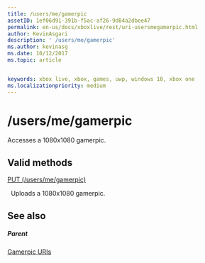 ```yaml
---
title: /users/me/gamerpic
assetID: 1ef06d91-391b-f5ac-af26-9d84a2dbee47
permalink: en-us/docs/xboxlive/rest/uri-usersmegamerpic.html
author: KevinAsgari
description: ' /users/me/gamerpic'
ms.author: kevinasg
ms.date: 10/12/2017
ms.topic: article


keywords: xbox live, xbox, games, uwp, windows 10, xbox one
ms.localizationpriority: medium
---
```



# /users/me/gamerpic
Accesses a 1080x1080 gamerpic.  
<a id="ID4EQ"></a>

 
## Valid methods

[PUT (/users/me/gamerpic)](uri-usersmegamerpicput.md)

&nbsp;&nbsp;Uploads a 1080x1080 gamerpic.
 
<a id="ID4E1"></a>

 
## See also
 
<a id="ID4E3"></a>

 
##### Parent 

[Gamerpic URIs](atoc-reference-gamerpic.md)

   